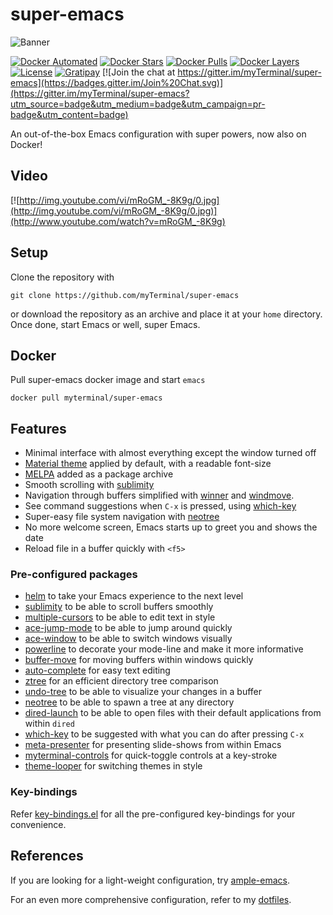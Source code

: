 # super-emacs

![Banner](images/banner.png)

[![Docker Automated](https://img.shields.io/docker/automated/myterminal/super-emacs.svg)](https://hub.docker.com/r/myterminal/super-emacs)
[![Docker Stars](https://img.shields.io/docker/stars/myterminal/super-emacs.svg)](https://hub.docker.com/r/myterminal/super-emacs)
[![Docker Pulls](https://img.shields.io/docker/pulls/myterminal/super-emacs.svg)](https://hub.docker.com/r/myterminal/super-emacs)
[![Docker Layers](https://images.microbadger.com/badges/image/myterminal/super-emacs.svg)](https://microbadger.com/images/myterminal/super-emacs)  
[![License](https://img.shields.io/badge/LICENSE-GPL%20v3.0-blue.svg)](https://www.gnu.org/licenses/gpl.html)
[![Gratipay](http://img.shields.io/gratipay/myTerminal.svg)](https://gratipay.com/myTerminal)
[![Join the chat at https://gitter.im/myTerminal/super-emacs](https://badges.gitter.im/Join%20Chat.svg)](https://gitter.im/myTerminal/super-emacs?utm_source=badge&utm_medium=badge&utm_campaign=pr-badge&utm_content=badge)

An out-of-the-box Emacs configuration with super powers, now also on Docker!

## Video

[![http://img.youtube.com/vi/mRoGM_-8K9g/0.jpg](http://img.youtube.com/vi/mRoGM_-8K9g/0.jpg)](http://www.youtube.com/watch?v=mRoGM_-8K9g)

## Setup

Clone the repository with

    git clone https://github.com/myTerminal/super-emacs

or download the repository as an archive and place it at your `home` directory. Once done, start Emacs or well, super Emacs.

## Docker

Pull super-emacs docker image and start `emacs`

    docker pull myterminal/super-emacs

## Features

- Minimal interface with almost everything except the window turned off
- [Material theme](https://github.com/cpaulik/emacs-material-theme) applied by default, with a readable font-size
- [MELPA](http://melpa.org) added as a package archive
- Smooth scrolling with [sublimity](https://github.com/zk-phi/sublimity)
- Navigation through buffers simplified with [winner](http://emacswiki.org/emacs/WinnerMode) and [windmove](http://emacswiki.org/emacs/WindMove).
- See command suggestions when `C-x` is pressed, using [which-key](https://github.com/justbur/emacs-which-key)
- Super-easy file system navigation with [neotree](https://github.com/jaypei/emacs-neotree)
- No more welcome screen, Emacs starts up to greet you and shows the date
- Reload file in a buffer quickly with `<f5>`

### Pre-configured packages

- [helm](https://github.com/emacs-helm/helm) to take your Emacs experience to the next level
- [sublimity](https://github.com/zk-phi/sublimity) to be able to scroll buffers smoothly
- [multiple-cursors](https://github.com/magnars/multiple-cursors.el) to be able to edit text in style
- [ace-jump-mode](https://github.com/winterTTr/ace-jump-mode) to be able to jump around quickly
- [ace-window](https://github.com/abo-abo/ace-window) to be able to switch windows visually
- [powerline](https://github.com/milkypostman/powerline) to decorate your mode-line and make it more informative
- [buffer-move](http://www.emacswiki.org/emacs/buffer-move.el) for moving buffers within windows quickly
- [auto-complete](https://github.com/auto-complete/auto-complete) for easy text editing
- [ztree](https://github.com/fourier/ztree) for an efficient directory tree comparison
- [undo-tree](https://github.com/emacsmirror/undo-tree) to be able to visualize your changes in a buffer
- [neotree](https://github.com/jaypei/emacs-neotree) to be able to spawn a tree at any directory
- [dired-launch](https://github.com/thomp/dired-launch) to be able to open files with their default applications from within `dired`
- [which-key](https://github.com/justbur/emacs-which-key) to be suggested with what you can do after pressing `C-x`
- [meta-presenter](https://github.com/myTerminal/meta-presenter) for presenting slide-shows from within Emacs
- [myterminal-controls](https://github.com/myTerminal/myterminal-controls) for quick-toggle controls at a key-stroke
- [theme-looper](https://github.com/myTerminal/theme-looper) for switching themes in style

### Key-bindings

Refer [key-bindings.el](.emacs.d/super-emacs/key-bindings.el) for all the pre-configured key-bindings for your convenience.

## References

If you are looking for a light-weight configuration, try [ample-emacs](https://github.com/myTerminal/ample-emacs).

For an even more comprehensive configuration, refer to my [dotfiles](https://github.com/myTerminal/dotfiles).
